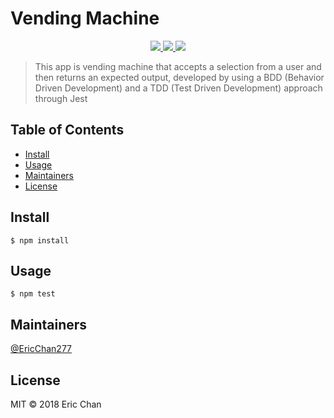 # Vending Machine

<p align="center">
    <a href='https://www.npmjs.com/' alt='NPM Version'>
        <img src="https://img.shields.io/badge/npm-v5.6.0-blue.svg?longCache=true&style=plastic"/>
    </a>
    <a href='https://facebook.github.io/jest/en/' alt='Jest Version'>
    <img src="https://img.shields.io/badge/Jest-v23.0.0-blue.svg?longCache=true&style=plastic"/>
    </a>
    <a href='https://opensource.org/licenses/MIT' alt='MIT License'>
    <img src="https://img.shields.io/badge/License-MIT-yellow.svg"/>
    </a>

</p>

> This app is vending machine that accepts a selection from a user and then returns an expected output, developed by using a BDD (Behavior Driven Development) and a TDD (Test Driven Development) approach through Jest

## Table of Contents

* [Install](#install)
* [Usage](#usage)
* [Maintainers](#maintainers)
* [License](#license)

## Install

```
$ npm install
```

## Usage

```
$ npm test
```

## Maintainers

[@EricChan277](https://github.com/@EricChan277)

## License

MIT © 2018 Eric Chan
